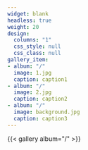 ```yaml
---
widget: blank
headless: true
weight: 20
design:
  columns: "1"
  css_style: null
  css_class: null 
gallery_item:
- album: "/"
  image: 1.jpg
  caption: caption1
- album: "/"
  image: 2.jpg
  caption: caption2
- album: "/"
  image: background.jpg
  caption: caption3
---
```

{{< gallery album="/" >}}

